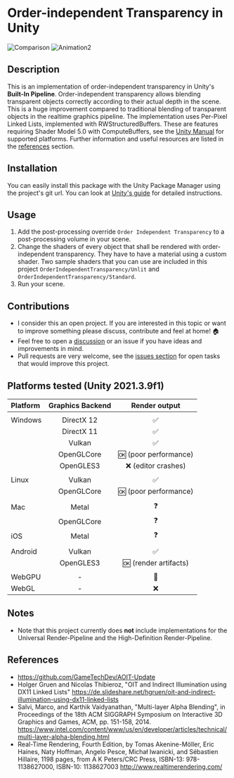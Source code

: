 # Order-independent Transparency in Unity

![Comparison](Screenshots/Comparison.gif) ![Animation2](Screenshots/transparent-statues.gif)

## Description

This is an implementation of order-independent transparency in Unity's **Built-In Pipeline**. 
Order-independent transparency allows blending transparent objects correctly according to their actual depth in the scene.
This is a huge improvement compared to traditional blending of transparent objects in the realtime graphics pipeline. 
The implementation uses Per-Pixel Linked Lists, implemented with RWStructuredBuffers.
These are features requiring Shader Model 5.0 with ComputeBuffers, see the [Unity Manual](https://docs.unity3d.com/Manual/SL-ShaderCompileTargets.html) for supported platforms.
Further information and useful resources are listed in the [references](#References) section.

## Installation

You can easily install this package with the Unity Package Manager using the project's git url. You can look at [Unity's guide](https://docs.unity3d.com/Manual/upm-ui-giturl.html) for detailed instructions.

## Usage

1. Add the post-processing override `Order Independent Transparency` to a post-processing volume in your scene.
2. Change the shaders of every object that shall be rendered with order-independent transparency. They have to have a material using a custom shader. Two sample shaders that you can use are included in this project `OrderIndependentTransparency/Unlit` and `OrderIndependentTransparency/Standard`.
3. Run your scene.

## Contributions

-   I consider this an open project. If you are interested in this topic or want to improve something please discuss, contribute and feel at home! :house:
-   Feel free to open a [discussion](https://github.com/happy-turtle/oit-unity/discussions) or an issue if you have ideas and improvements in mind.
-   Pull requests are very welcome, see the [issues section](https://github.com/happy-turtle/oit-unity/issues) for open tasks that would improve this project.

## Platforms tested (Unity 2021.3.9f1)

| Platform | Graphics Backend |      Render output      |
| :------- | :--------------: |:-----------------------:|
|          |
| Windows  |    DirectX 12    |   :white_check_mark:    |
|          |    DirectX 11    |   :white_check_mark:    |
|          |      Vulkan      |   :white_check_mark:    |
|          |    OpenGLCore    | :ok: (poor performance) |
|          |    OpenGLES3     |  :x: (editor crashes)   |
|          |
| Linux    |      Vulkan      |   :white_check_mark:    |
|          |    OpenGLCore    | :ok: (poor performance) |
|          |
| Mac      |      Metal       |       :question:        |
|          |    OpenGLCore    |       :question:        |
| iOS      |      Metal       |       :question:        |
|          |
| Android  |      Vulkan      |   :white_check_mark:    |
|          |    OpenGLES3     | :ok: (render artifacts) |
|          |
| WebGPU   |        -         |     :crystal_ball:      |
| WebGL    |        -         |           :x:           |

## Notes

-   Note that this project currently does **not** include implementations for the Universal Render-Pipeline and the High-Definition Render-Pipeline.

## References

-   https://github.com/GameTechDev/AOIT-Update
-   Holger Gruen and Nicolas Thibieroz, "OIT and Indirect Illumination using DX11 Linked Lists" https://de.slideshare.net/hgruen/oit-and-indirect-illumination-using-dx11-linked-lists
-   Salvi, Marco, and Karthik Vaidyanathan, "Multi-layer Alpha Blending", in Proceedings of the 18th ACM SIGGRAPH Symposium on Interactive 3D Graphics and Games, ACM, pp. 151-158, 2014. https://www.intel.com/content/www/us/en/developer/articles/technical/multi-layer-alpha-blending.html
-   Real-Time Rendering, Fourth Edition, by Tomas Akenine-Möller, Eric Haines, Naty Hoffman, Angelo Pesce, Michał Iwanicki, and Sébastien Hillaire, 1198 pages, from A K Peters/CRC Press, ISBN-13: 978-1138627000, ISBN-10: 1138627003 http://www.realtimerendering.com/
